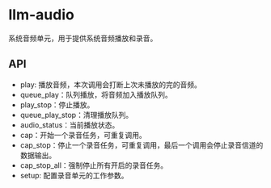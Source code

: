 # llm-audio

系统音频单元，用于提供系统音频播放和录音。

## API

- play: 播放音频，本次调用会打断上次未播放的完的音频。
- queue_play：队列播放，将音频加入播放队列。
- play_stop：停止播放。
- queue_play_stop：清理播放队列。
- audio_status：当前播放状态。
- cap：开始一个录音任务，可重复调用。
- cap_stop：停止一个录音任务，可重复调用，最后一个调用会停止录音信道的数据输出。
- cap_stop_all：强制停止所有开启的录音任务。
- setup: 配置录音单元的工作参数。


